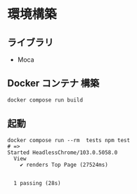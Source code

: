 # 環境構築

## ライブラリ

- Moca

## Docker コンテナ 構築

```bash
docker compose run build
```

## 起動

```
docker compose run --rm  tests npm test
# =>
Started HeadlessChrome/103.0.5058.0
  View
    ✔ renders Top Page (27524ms)


  1 passing (28s)
```
